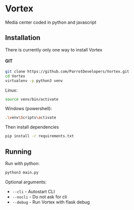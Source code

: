 # Vortex
Media center coded in python and javascript

## Installation
There is currently only one way to install Vortex

#### GIT
```bash
git clone https://github.com/ParrotDevelopers/Vortex.git
cd Vortex
virtualenv -p python3 venv
```

Linux:  
```bash
source venv/bin/activate
```

Windows (powershell):  
```bash
.\venv\Scripts\activate
```

Then install dependencies
```bash
pip install -r requirements.txt
```

## Running
Run with python:
```bash
python3 main.py
```

Optional arguments:  
- ```--cli``` - Autostart CLI  
- ```--nocli``` - Do not ask for cli  
- ```--debug``` - Run Vortex with flask debug  
  